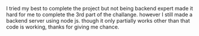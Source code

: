 I tried my best to complete the project but not being backend expert made it hard for me to complete the 3rd part of the challange. however I still made a backend server using node js. though it only partially works other than that code is working,
thanks for giving me chance.

